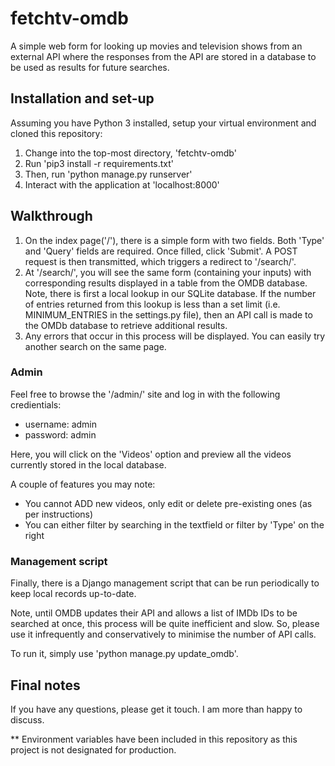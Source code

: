 # fetchtv-omdb

A simple web form for looking up movies and television shows from an external API where the responses from the API are stored in a database to be used as results for future searches.

## Installation and set-up

Assuming you have Python 3 installed, setup your virtual environment and cloned this repository:

1. Change into the top-most directory, 'fetchtv-omdb'
2. Run 'pip3 install -r requirements.txt'
3. Then, run 'python manage.py runserver'
4. Interact with the application at 'localhost:8000'

## Walkthrough

1. On the index page('/'), there is a simple form with two fields. Both 'Type' and 'Query' fields are required. Once filled, click 'Submit'. A POST request is then transmitted, which triggers a redirect to '/search/'.
2. At '/search/', you will see the same form (containing your inputs) with corresponding results displayed in a table from the OMDB database. Note, there is first a local lookup in our SQLite database. If the number of entries returned from this lookup is less than a set limit (i.e. MINIMUM_ENTRIES in the settings.py file), then an API call is made to the OMDb database to retrieve additional results.
3. Any errors that occur in this process will be displayed. You can easily try another search on the same page.

### Admin

Feel free to browse the '/admin/' site and log in with the following credientials:
- username: admin
- password: admin

Here, you will click on the 'Videos' option and preview all the videos currently stored in the local database. 

A couple of features you may note:
- You cannot ADD new videos, only edit or delete pre-existing ones (as per instructions)
- You can either filter by searching in the textfield or filter by 'Type' on the right

### Management script

Finally, there is a Django management script that can be run periodically to keep local records up-to-date. 

Note, until OMDB updates their API and allows a list of IMDb IDs to be searched at once, this process will be quite inefficient and slow. So, please use it infrequently and conservatively to minimise the number of API calls.

To run it, simply use 'python manage.py update_omdb'.

## Final notes

If you have any questions, please get it touch. I am more than happy to discuss.

** Environment variables have been included in this repository as this project is not designated for production.